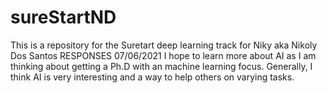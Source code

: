 # sureStartND
This is a repository for the Suretart deep learning track for Niky aka Nikoly Dos Santos
RESPONSES
07/06/2021
I hope to learn more about AI as I am thinking about getting a Ph.D with an machine learning focus. Generally, I think AI is very interesting and a way to help others on varying tasks. 
